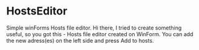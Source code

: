 # HostsEditor
Simple winForms Hosts file editor.
Hi there, I tried to create something useful, so you got this - Hosts file editor created on WinForm.
You can add the new adress(es) on the left side and press Add to hosts.
